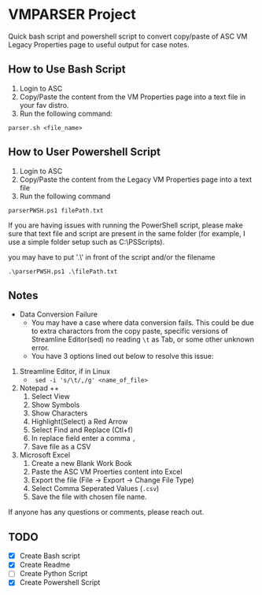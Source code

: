 # VMPARSER Project

Quick bash script and powershell script to convert copy/paste of ASC VM Legacy Properties page to useful output for case notes.

## How to Use Bash Script

1. Login to ASC 
2. Copy/Paste the content from the VM Properties page into a text file in your fav distro.
3. Run the following command:

``` 
parser.sh <file_name> 
```

## How to User Powershell Script

1. Login to ASC
2. Copy/Paste the content from the Legacy VM Properties page into a text file
3. Run the following command 

```
parserPWSH.ps1 filePath.txt
```

If you are having issues with running the PowerShell script, please make sure that text file and script are present in the same folder (for example, I use a simple folder setup such as C:\PSScripts).

you may have to put '.\\' in front of the script and/or the filename

```
.\parserPWSH.ps1 .\filePath.txt
```


## Notes

* Data Conversion Failure
  * You may have a case where data conversion fails. This could be due to extra charactors from the copy paste, specific versions of Streamline Editor(sed) no reading `\t` as Tab, or some other unknown error. 
  * You have 3 options lined out below to resolve this issue:

1. Streamline Editor, if in Linux
   * ` sed -i 's/\t/,/g' <name_of_file>`
2. Notepad ++
   1. Select View
   2. Show Symbols
   3. Show Characters 
   4. Highlight(Select) a Red Arrow
   5. Select Find and Replace (Ctl+f)
   6. In replace field enter a comma `,`
   7. Save file as a CSV
3. Microsoft Excel
   1. Create a new Blank Work Book
   2. Paste the ASC VM Proerties content into Excel
   3. Export the file (File -> Export -> Change File Type)
   4. Select Comma Seperated Values (`.csv`)
   5. Save the file with chosen file name. 

If anyone has any questions or comments, please reach out.

## TODO
- [x] Create Bash script
- [x] Create Readme
- [ ] Create Python Script
- [x] Create Powershell Script 
